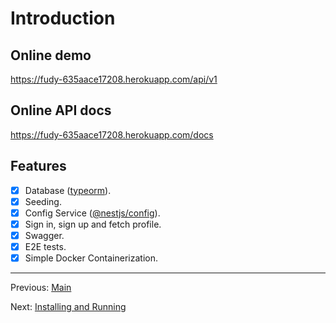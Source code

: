# Introduction

## Online demo

https://fudy-635aace17208.herokuapp.com/api/v1

## Online API docs

https://fudy-635aace17208.herokuapp.com/docs

## Features

- [x] Database ([typeorm](https://www.npmjs.com/package/typeorm)).
- [x] Seeding.
- [x] Config Service ([@nestjs/config](https://www.npmjs.com/package/@nestjs/config)).
- [x] Sign in, sign up and fetch profile.
- [x] Swagger.
- [x] E2E tests.
- [x] Simple Docker Containerization.

---

Previous: [Main](readme.md)

Next: [Installing and Running](installing-and-running.md)

